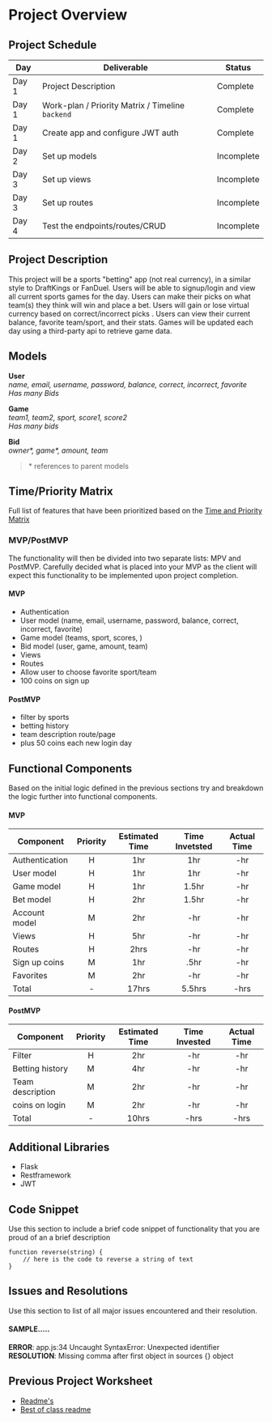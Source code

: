 # Project Overview

## Project Schedule

|  Day | Deliverable | Status
|---|---| ---|
|Day 1| Project Description | Complete
|Day 1| Work-plan / Priority Matrix / Timeline `backend`| Complete
|Day 1| Create app and configure JWT auth | Complete
|Day 2| Set up models | Incomplete
|Day 3| Set up views| Incomplete
|Day 3| Set up routes | Incomplete
|Day 4| Test the endpoints/routes/CRUD | Incomplete


## Project Description

This project will be a sports "betting" app (not real currency), in a similar style to DraftKings or FanDuel. Users
 will be able to signup/login and view all current sports games for the day. Users can make their picks on what team(s)
 they think will win and place a bet. Users will gain or lose virtual currency based on correct/incorrect picks
 . Users can view their current balance, favorite team/sport, and their stats. Games will be updated each day using a
  third-party api to retrieve game data.

## Models

**User**    
*name, email, username, password, balance, correct, incorrect, favorite*    
*Has many Bids*

**Game**    
*team1, team2, sport, score1, score2*  
*Has many bids*

**Bid**     
*owner\*, game\*, amount, team*

>\* references to parent models

## Time/Priority Matrix 

Full list of features that have been prioritized based on the [Time and Priority Matrix](https://res.cloudinary.com/wjclavell/image/upload/v1600025693/P4/P4-backend-TPM.png)

### MVP/PostMVP

The functionality will then be divided into two separate lists: MPV and PostMVP.  Carefully decided what is placed into your MVP as the client will expect this functionality to be implemented upon project completion.  

#### MVP

- Authentication
- User model (name, email, username, password, balance, correct, incorrect, favorite)
- Game model (teams, sport, scores, )
- Bid model (user, game, amount, team)
- Views
- Routes
- Allow user to choose favorite sport/team
- 100 coins on sign up

#### PostMVP 

- filter by sports
- betting history
- team description route/page
- plus 50 coins each new login day

## Functional Components

Based on the initial logic defined in the previous sections try and breakdown the logic further into functional
 components.

#### MVP
| Component | Priority | Estimated Time | Time Invetsted | Actual Time |
| --- | :---: |  :---: | :---: | :---: |
| Authentication | H | 1hr | 1hr | -hr|
| User model | H | 1hr | 1hr | -hr|
| Game model | H | 1hr | 1.5hr | -hr|
| Bet model | H | 2hr| 1.5hr | -hr |
| Account model| M | 2hr | -hr | -hr|
| Views| H | 5hr | -hr | -hr|
| Routes | H | 2hrs| -hr | -hr |
| Sign up coins | M | 1hr | .5hr | -hr|
| Favorites | M | 2hr | -hr | -hr|
| Total | - | 17hrs| 5.5hrs | -hrs |

#### PostMVP
| Component | Priority | Estimated Time | Time Invested | Actual Time |
| --- | :---: |  :---: | :---: | :---: |
| Filter | H | 2hr | -hr | -hr|
| Betting history | M | 4hr | -hr | -hr|
| Team description | M | 2hr | -hr | -hr|
| coins on login | M | 2hr | -hr | -hr|
| Total | - | 10hrs| -hrs | -hrs |

## Additional Libraries
- Flask
- Restframework
- JWT

## Code Snippet

Use this section to include a brief code snippet of functionality that you are proud of an a brief description  

```
function reverse(string) {
	// here is the code to reverse a string of text
}
```

## Issues and Resolutions
 Use this section to list of all major issues encountered and their resolution.

#### SAMPLE.....
**ERROR**: app.js:34 Uncaught SyntaxError: Unexpected identifier                                
**RESOLUTION**: Missing comma after first object in sources {} object

## Previous Project Worksheet
 - [Readme's](https://github.com/jkeohan/fewd-class-repo/tree/master/final-project-worksheet/project-worksheet-examples)
 - [Best of class readme](https://github.com/jkeohan/fewd-class-repo/blob/master/final-project-worksheet/project-worksheet-examples/portfolio-gracie.md)